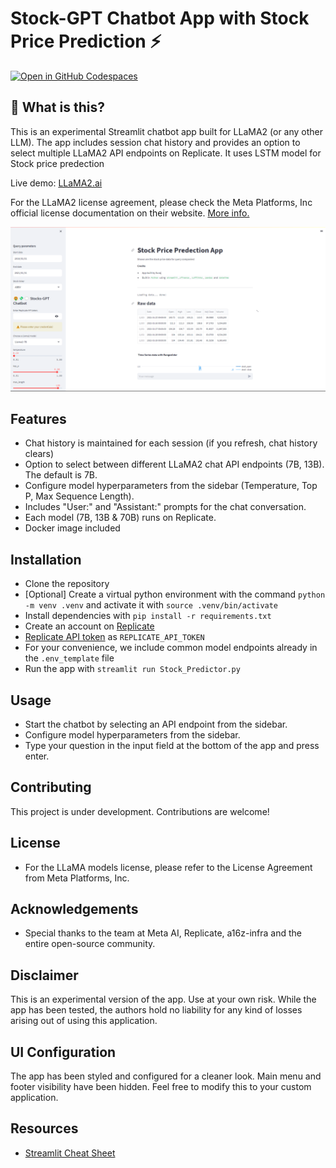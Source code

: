 # Stock-GPT Chatbot App with Stock Price Prediction ⚡

[![Open in GitHub Codespaces](https://github.com/codespaces/badge.svg)](https://codespaces.new/a16z-infra/llama2-chatbot?quickstart=1)

## 🤔 What is this?

This is an experimental Streamlit chatbot app built for LLaMA2 (or any other LLM). The app includes session chat history and provides an option to select multiple LLaMA2 API endpoints on Replicate. It uses LSTM model for Stock price predection

Live demo: [LLaMA2.ai](https://llama2.ai/)

For the LLaMA2 license agreement, please check the Meta Platforms, Inc official license documentation on their website. 
[More info.](https://ai.meta.com/llama/)

<img width="1710" alt="llama2 demo" src="https://github.com/Suraj9968/Stock-Price-Prediction-with-Chatbot/blob/master/Screenshot%202023-12-07%20001950.png">

## Features

- Chat history is maintained for each session (if you refresh, chat history clears)
- Option to select between different LLaMA2 chat API endpoints (7B, 13B). The default is 7B.
- Configure model hyperparameters from the sidebar (Temperature, Top P, Max Sequence Length).
- Includes "User:" and "Assistant:" prompts for the chat conversation.
- Each model (7B, 13B & 70B) runs on Replicate.
- Docker image included

## Installation

- Clone the repository
- [Optional] Create a virtual python environment with the command `python -m venv .venv` and activate it with `source .venv/bin/activate`
- Install dependencies with `pip install -r requirements.txt`
- Create an account on [Replicate](https://replicate.com/)
- [Replicate API token](https://replicate.com/account) as `REPLICATE_API_TOKEN`
- For your convenience, we include common model endpoints already in the `.env_template` file
- Run the app with `streamlit run Stock_Predictor.py`


## Usage

- Start the chatbot by selecting an API endpoint from the sidebar.
- Configure model hyperparameters from the sidebar.
- Type your question in the input field at the bottom of the app and press enter.

## Contributing

This project is under development. Contributions are welcome!

## License

- For the LLaMA models license, please refer to the License Agreement from Meta Platforms, Inc.

## Acknowledgements

- Special thanks to the team at Meta AI, Replicate, a16z-infra and the entire open-source community.

## Disclaimer

This is an experimental version of the app. Use at your own risk. While the app has been tested, the authors hold no liability for any kind of losses arising out of using this application. 

## UI Configuration

The app has been styled and configured for a cleaner look. Main menu and footer visibility have been hidden. Feel free to modify this to your custom application.

## Resources

- [Streamlit Cheat Sheet](https://docs.streamlit.io/library/cheatsheet)
